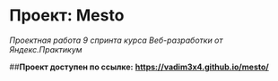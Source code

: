 # **Проект: Mesto**
*Проектная работа 9 спринта курса Веб-разработки от Яндекс.Практикум*

##**Проект доступен по ссылке:** **https://vadim3x4.github.io/mesto/**



